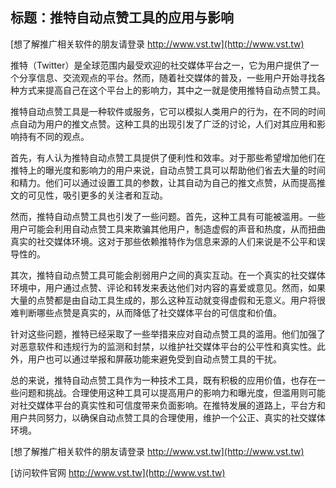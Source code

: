 ## **标题：推特自动点赞工具的应用与影响**

[想了解推广相关软件的朋友请登录 http://www.vst.tw](http://www.vst.tw)

推特（Twitter）是全球范围内最受欢迎的社交媒体平台之一，它为用户提供了一个分享信息、交流观点的平台。然而，随着社交媒体的普及，一些用户开始寻找各种方式来提高自己在这个平台上的影响力，其中之一就是使用推特自动点赞工具。

推特自动点赞工具是一种软件或服务，它可以模拟人类用户的行为，在不同的时间点自动为用户的推文点赞。这种工具的出现引发了广泛的讨论，人们对其应用和影响持有不同的观点。

首先，有人认为推特自动点赞工具提供了便利性和效率。对于那些希望增加他们在推特上的曝光度和影响力的用户来说，自动点赞工具可以帮助他们省去大量的时间和精力。他们可以通过设置工具的参数，让其自动为自己的推文点赞，从而提高推文的可见性，吸引更多的关注者和互动。

然而，推特自动点赞工具也引发了一些问题。首先，这种工具有可能被滥用。一些用户可能会利用自动点赞工具来欺骗其他用户，制造虚假的声音和热度，从而扭曲真实的社交媒体环境。这对于那些依赖推特作为信息来源的人们来说是不公平和误导性的。

其次，推特自动点赞工具可能会削弱用户之间的真实互动。在一个真实的社交媒体环境中，用户通过点赞、评论和转发来表达他们对内容的喜爱或意见。然而，如果大量的点赞都是由自动工具生成的，那么这种互动就变得虚假和无意义。用户将很难判断哪些点赞是真实的，从而降低了社交媒体平台的可信度和价值。

针对这些问题，推特已经采取了一些举措来应对自动点赞工具的滥用。他们加强了对恶意软件和违规行为的监测和封禁，以维护社交媒体平台的公平性和真实性。此外，用户也可以通过举报和屏蔽功能来避免受到自动点赞工具的干扰。

总的来说，推特自动点赞工具作为一种技术工具，既有积极的应用价值，也存在一些问题和挑战。合理使用这种工具可以提高用户的影响力和曝光度，但滥用则可能对社交媒体平台的真实性和可信度带来负面影响。在推特发展的道路上，平台方和用户共同努力，以确保自动点赞工具的合理使用，维护一个公正、真实的社交媒体环境。

[想了解推广相关软件的朋友请登录 http://www.vst.tw](http://www.vst.tw)


[访问软件官网 http://www.vst.tw](http://www.vst.tw)
